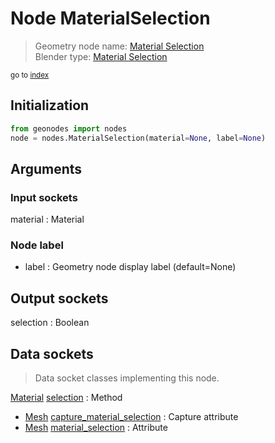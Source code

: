 
# Node MaterialSelection

> Geometry node name: [Material Selection](https://docs.blender.org/manual/en/latest/modeling/geometry_nodes/material/material_selection.html)<br>
  Blender type: [Material Selection](https://docs.blender.org/api/current/bpy.types.GeometryNodeMaterialSelection.html)
  
<sub>go to [index](/docs/index.md)</sub>

## Initialization

```python
from geonodes import nodes
node = nodes.MaterialSelection(material=None, label=None)
```



## Arguments


### Input sockets

material : Material

### Node label

- label : Geometry node display label (default=None)

## Output sockets

selection : Boolean

## Data sockets

> Data socket classes implementing this node.
  
[Material](/docs/sockets/Material.md) [selection](/docs/sockets/Material.md#selection) : Method
- [Mesh](/docs/sockets/Mesh.md) [capture_material_selection](/docs/sockets/Mesh.md#capture_material_selection) : Capture attribute
- [Mesh](/docs/sockets/Mesh.md) [material_selection](/docs/sockets/Mesh.md#material_selection) : Attribute
  
